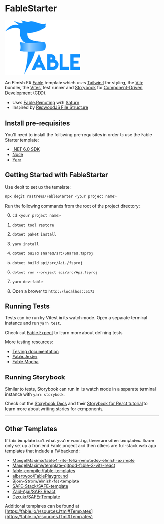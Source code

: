 # FableStarter

<img src="web/src/components/FableLogo/fable_logo.png" alt="Fable Logo" width="245.8" />

An Elmish F# [Fable](https://fable.io) template which uses [Tailwind](https://tailwindcss.com) for styling, the [Vite](https://vitejs.dev) bundler, the [Vitest](https://vitest.dev) test runner and [Storybook](https://storybook.js.org) for [Component-Driven Development](https://www.componentdriven.org) (CDD).

* Uses [Fable.Remoting](https://zaid-ajaj.github.io/Fable.Remoting/#/) with [Saturn](https://saturnframework.org/explanations/overview.html)
* Inspired by [RedwoodJS File Structure](https://redwoodjs.com/docs/tutorial/chapter1/file-structure)

## Install pre-requisites

You'll need to install the following pre-requisites in order to use the Fable Starter template:

- [.NET 6.0 SDK](https://dotnet.microsoft.com/download/dotnet/6.0)
- [Node](https://nodejs.org/en/download/)
- [Yarn](https://classic.yarnpkg.com/lang/en/)

## Getting Started with FableStarter

Use [degit](https://github.com/Rich-Harris/degit) to set up the template:

```bash
npx degit rastreus/FableStarter <your project name>
```

Run the following commands from the root of the project directory:

0. `cd <your project name>`

1. `dotnet tool restore`

2. `dotnet paket install`

3. `yarn install`

4. `dotnet build shared/src/Shared.fsproj`

5. `dotnet build api/src/Api./fsproj`

6. `dotnet run --project api/src/Api.fsproj`

7. `yarn dev:fable`

8. Open a brower to `http://localhost:5173`

## Running Tests

Tests can be run by Vitest in its watch mode. Open a separate terminal instance and run `yarn test`.

Check out [Fable.Expect](https://github.com/fable-compiler/Fable.Expect) to learn more about defining tests.

More testing resources:

- [Testing documentation](https://fable.io/docs/your-fable-project/testing.html)
- [Fable.Jester](https://github.com/Shmew/Fable.Jester)
- [Fable.Mocha](https://github.com/Zaid-Ajaj/Fable.Mocha)

## Running Storybook

Similar to tests, Storybook can run in its watch mode in a separate terminal instance with `yarn storybook`.

Check out the [Storybook Docs](https://storybook.js.org/docs/react/get-started/introduction) and their [Storybook for React tutorial](https://storybook.js.org/tutorials/intro-to-storybook/react/en/get-started/) to learn more about writing stories for components.

---

## Other Templates

If this template isn't what you're wanting, there are other templates. Some only set up a frontend Fable project and then others are full-stack web app templates that include a F# backend:

- [MangelMaxime/fable4-vite-feliz-remotedev-elmish-example](https://github.com/MangelMaxime/fable4-vite-feliz-remotedev-elmish-example)
- [MangelMaxime/template-gitpod-fable-3-vite-react](https://github.com/MangelMaxime/template-gitpod-fable-3-vite-react)
- [fable-compiler/fable-templates](https://github.com/fable-compiler/fable-templates)
- [albertwoo/FablePlayground](https://github.com/albertwoo/FablePlayground)
- [Bjorn-Strom/elmish-fss-template](https://github.com/Bjorn-Strom/elmish-fss-template)
- [SAFE-Stack/SAFE-template](https://github.com/SAFE-Stack/SAFE-template)
- [Zaid-Ajaj/SAFE.React](https://github.com/Zaid-Ajaj/SAFE.React)
- [Dzoukr/SAFEr.Template](https://github.com/Dzoukr/SAFEr.Template)

Additional templates can be found at [https://fable.io/resources.html#Templates](https://fable.io/resources.html#Templates)
